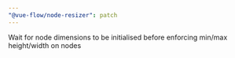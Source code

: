 ```yaml
---
"@vue-flow/node-resizer": patch
---
```


Wait for node dimensions to be initialised before enforcing min/max height/width on nodes
